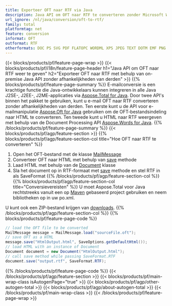 ```yaml
---
title: Exporteer OFT naar RTF via Java
description: Java API om OFT naar RTF te converteren zonder Microsoft Word of Outlook te gebruiken
url_ignore: /nl/java/conversion/oft-to-rtf/
family: total
platformtag: net
feature: conversion
informat: OFT
outformat: RTF
otherformats: DOC PS SVG PDF FLATOPC WORDML XPS JPEG TEXT DOTM EMF PNG OTT DOCM GIF EPUB PCL MD ODT RTF DOCX TIFF DOTX DOT
---
```

{{< blocks/products/pf/feature-page-wrap >}}
{{< blocks/products/pf/i18n/feature-page-header h1="Java API om OFT naar RTF weer te geven" h2="Exporteer OFT naar RTF met behulp van on-premise Java API zonder afhankelijkheden van derden" >}}
{{% blocks/products/pf/feature-page-summary %}}
E-mailconversie is een krachtige functie die Java-ontwikkelaars kunnen integreren in alle Java J2SE-, J2EE-, J2ME-applicaties via [Aspose.Total for Java](https://products.aspose.com/total/java/). Door twee API's binnen het pakket te gebruiken, kunt u e-mail OFT naar RTF converteren zonder afhankelijkheden van derden. Ten eerste kunt u de API voor e-mailmanipulatie [Aspose.Oft for Java](https://products.aspose.com/email/java/) gebruiken om de OFT-bestandsindeling naar HTML te converteren. Ten tweede kunt u HTML naar RTF weergeven met behulp van de Document Processing API [Aspose.Words for Java](https://products.aspose.com/words/java/).
{{% /blocks/products/pf/feature-page-summary  %}}
{{< blocks/products/pf/agp/feature-section >}}
{{% blocks/products/pf/agp/feature-section-col title="Hoe OFT naar RTF te converteren" %}}
1. Open het OFT-bestand met de klasse [MailMessage](https://reference.aspose.com/email/java/com.aspose.email/mailmessage)
2. Converteer OFT naar HTML met behulp van [save](https://reference.aspose.com/email/java/com.aspose.email/MailMessage#save(java.io.OutputStream,%20com.aspose.email.SaveOptions)) methode
3. Laad HTML met behulp van de [Document](https://reference.aspose.com/words/java/com.aspose.words/Document) klasse
4. Sla het document op in RTF-formaat met [save](https://reference.aspose.com/words/java/com.aspose.words/Document#save(java.lang.String,com.aspose.words.SaveOptions)) methode en stel RTF in als SaveFormat
{{% /blocks/products/pf/agp/feature-section-col %}}
{{% blocks/products/pf/agp/feature-section-col title="Conversievereisten" %}}
U moet Aspose.Total voor Java rechtstreeks vanuit een op [Maven](https://releases.aspose.com/total/java/) gebaseerd project gebruiken en neem bibliotheken op in uw po.xml.

U kunt ook een ZIP-bestand krijgen van [downloads](https://releases.aspose.com/total/java).
{{% /blocks/products/pf/agp/feature-section-col %}}
{{% blocks/products/pf/feature-page-code %}}
```cs
// load the OFT file to be converted
MailMessage message = MailMessage.load("sourceFile.oft"); 
// save OFT as a HTML 
message.save("HtmlOutput.html", SaveOptions.getDefaultHtml());
// load HTML with an instance of Document
Document document = new Document("HtmlOutput.html");
// call save method while passing SaveFormat.RTF
document.save("output.rtf", SaveFormat.RTF);   
```
{{% /blocks/products/pf/feature-page-code %}}
{{< /blocks/products/pf/agp/feature-section >}}
{{< blocks/products/pf/main-wrap-class isAutogenPage="true" >}}
{{< blocks/products/pf/agp/other-autogen-total >}}
{{< blocks/products/pf/agp/about-autogen-total >}}
{{< /blocks/products/pf/main-wrap-class >}}
{{< /blocks/products/pf/feature-page-wrap >}}